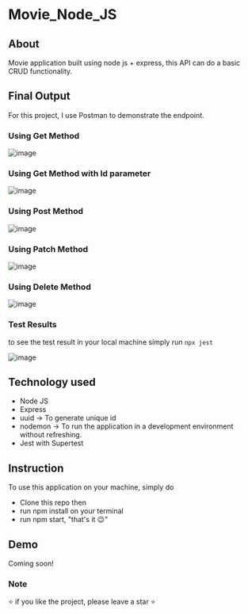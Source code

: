 # Movie_Node_JS

## About

Movie application built using node js + express, this API can do a basic CRUD  functionality.

## Final Output
For this project, I use Postman to demonstrate the endpoint.
### Using Get Method
![image](https://user-images.githubusercontent.com/57604289/150160497-e690a68c-d85f-4842-841c-571788ec4097.png)
### Using Get Method with Id parameter
![image](https://user-images.githubusercontent.com/57604289/150161022-34e7613a-23e3-4a19-a200-b20149a1e99e.png)
### Using Post Method
![image](https://user-images.githubusercontent.com/57604289/150160685-e1d06d60-66da-4e72-9625-a6dde3320a8a.png)
### Using Patch Method
![image](https://user-images.githubusercontent.com/57604289/150161281-de789c61-9349-48c6-89ac-08dfae6a1070.png)
### Using Delete Method
![image](https://user-images.githubusercontent.com/57604289/150161551-361b92bc-971d-403f-bbe7-98ccbe36e1e5.png)

### Test Results
to see the test result in your local machine simply run ```npx jest```

![image](https://user-images.githubusercontent.com/57604289/150163809-90411230-1cae-4790-a3e4-3e0f09d4ca48.png)


## Technology used

- Node JS
- Express
- uuid -> To generate unique id
- nodemon -> To run the application in a development environment without refreshing.
- Jest with Supertest 

## Instruction
To use this application on your machine, simply do
- Clone this repo then
- run npm install on your terminal
- run npm start,  "that's it 😉"


## Demo
Coming soon!

### Note
⭐ if you like the project, please leave a star ⭐
